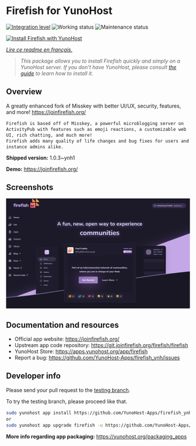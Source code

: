 <!--
N.B.: This README was automatically generated by https://github.com/YunoHost/apps/tree/master/tools/README-generator
It shall NOT be edited by hand.
-->

# Firefish for YunoHost

[![Integration level](https://dash.yunohost.org/integration/firefish.svg)](https://dash.yunohost.org/appci/app/firefish) ![Working status](https://ci-apps.yunohost.org/ci/badges/firefish.status.svg) ![Maintenance status](https://ci-apps.yunohost.org/ci/badges/firefish.maintain.svg)

[![Install Firefish with YunoHost](https://install-app.yunohost.org/install-with-yunohost.svg)](https://install-app.yunohost.org/?app=firefish)

*[Lire ce readme en français.](./README_fr.md)*

> *This package allows you to install Firefish quickly and simply on a YunoHost server.
If you don't have YunoHost, please consult [the guide](https://yunohost.org/#/install) to learn how to install it.*

## Overview


A greatly enhanced fork of Misskey with better UI/UX, security, features, and more! https://joinfirefish.org/


    Firefish is based off of Misskey, a powerful microblogging server on ActivityPub with features such as emoji reactions, a customizable web UI, rich chatting, and much more!
    Firefish adds many quality of life changes and bug fixes for users and instance admins alike.
   


**Shipped version:** 1.0.3~ynh1

**Demo:** https://joinfirefish.org/

## Screenshots

![Screenshot of Firefish](./doc/screenshots/screenshot-firefish.png)

## Documentation and resources

* Official app website: <https://joinfirefish.org/>
* Upstream app code repository: <https://git.joinfirefish.org/firefish/firefish>
* YunoHost Store: <https://apps.yunohost.org/app/firefish>
* Report a bug: <https://github.com/YunoHost-Apps/firefish_ynh/issues>

## Developer info

Please send your pull request to the [testing branch](https://github.com/YunoHost-Apps/firefish_ynh/tree/testing).

To try the testing branch, please proceed like that.

``` bash
sudo yunohost app install https://github.com/YunoHost-Apps/firefish_ynh/tree/testing --debug
or
sudo yunohost app upgrade firefish -u https://github.com/YunoHost-Apps/firefish_ynh/tree/testing --debug
```

**More info regarding app packaging:** <https://yunohost.org/packaging_apps>
